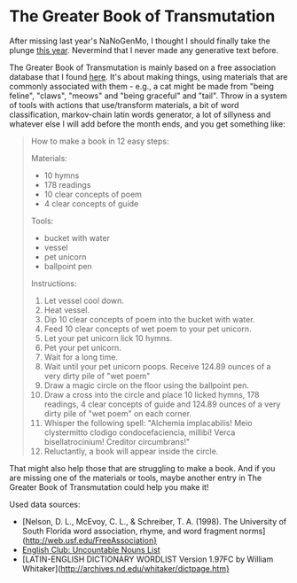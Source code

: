 # The Greater Book of Transmutation

After missing last year's NaNoGenMo, I thought I should finally take the plunge [this year](https://github.com/dariusk/NaNoGenMo-2015). Nevermind that I never made any generative text before.

The Greater Book of Transmutation is mainly based on a free association database that I found [here](http://web.usf.edu/FreeAssociation). It's about making things, using materials that are commonly associated with them - e.g., a cat might be made from "being feline", "claws", "meows" and "being graceful" and "tail". Throw in a system of tools with actions that use/transform materials, a bit of word classification, markov-chain latin words generator, a lot of sillyness and whatever else I will add before the month ends, and you get something like:

> How to make a book in 12 easy steps:
> 
> Materials:
>  - 10 hymns
>  - 178 readings
>  - 10 clear concepts of poem
>  - 4 clear concepts of guide
> 
> Tools:
>  - bucket with  water
>  - vessel
>  - pet unicorn
>  - ballpoint pen
> 
> Instructions:
> 
> 1. Let vessel cool down.
> 2. Heat vessel.
> 3. Dip 10 clear concepts of poem into the bucket with  water.
> 4. Feed 10 clear concepts of wet poem to your pet unicorn.
> 5. Let your pet unicorn lick 10 hymns.
> 6. Pet your pet unicorn.
> 7. Wait for a long time.
> 8. Wait until your pet unicorn poops. Receive 124.89 ounces of a very dirty pile of "wet poem"
> 9. Draw a magic circle on the floor using the ballpoint pen.
> 10. Draw a cross into the circle and place 10 licked hymns, 178 readings, 4 clear concepts of guide and 124.89 ounces of a very dirty pile of "wet poem" on each corner.
> 11. Whisper the following spell: "Alchemia implacabilis! Meio clystermitto clodigo condocefaciencia, millibi! Verca bisellatrocinium! Creditor circumbrans!"
> 12. Reluctantly, a book will appear inside the circle.

That might also help those that are struggling to make a book. And if you are missing one of the materials or tools, maybe another entry in The Greater Book of Transmutation could help you make it!

Used data sources:
- [Nelson, D. L., McEvoy, C. L., & Schreiber, T. A. (1998). The University of South Florida word association, rhyme, and word fragment norms](http://web.usf.edu/FreeAssociation}
- [English Club: Uncountable Nouns List](https://www.englishclub.com/vocabulary/nouns-uncountable-list.htm)
- [LATIN-ENGLISH DICTIONARY WORDLIST Version 1.97FC by William Whitaker](http://archives.nd.edu/whitaker/dictpage.htm}
